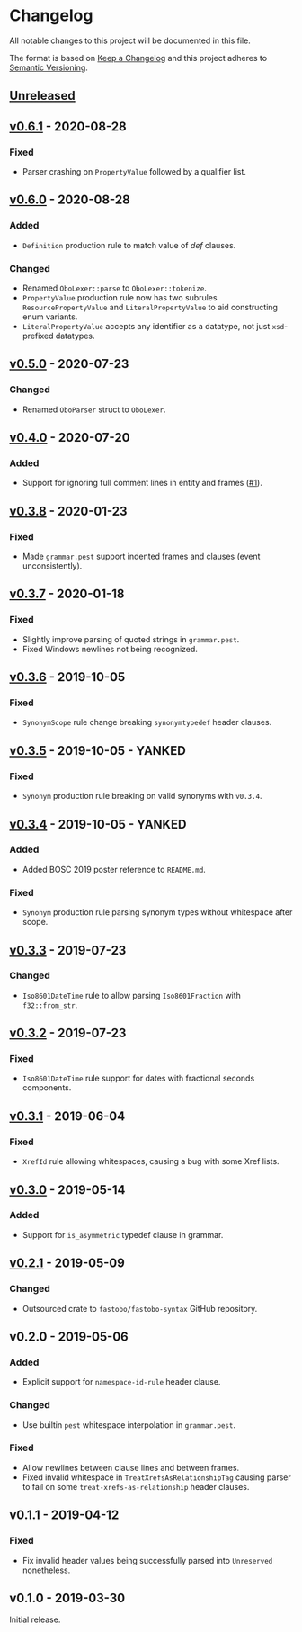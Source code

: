 # Changelog
All notable changes to this project will be documented in this file.

The format is based on [Keep a Changelog](http://keepachangelog.com/en/1.0.0/)
and this project adheres to [Semantic Versioning](http://semver.org/spec/v2.0.0.html).


## [Unreleased]
[Unreleased]: https://github.com/fastobo/fastobo-syntax/compare/v0.6.1...HEAD

## [v0.6.1] - 2020-08-28
[v0.6.1]: https://github.com/fastobo/fastobo-syntax/compare/v0.6.0...v0.6.1
### Fixed
- Parser crashing on `PropertyValue` followed by a qualifier list.

## [v0.6.0] - 2020-08-28
[v0.6.0]: https://github.com/fastobo/fastobo-syntax/compare/v0.5.0...v0.6.0
### Added
- `Definition` production rule to match value of *def* clauses.
### Changed
- Renamed `OboLexer::parse` to `OboLexer::tokenize`.
- `PropertyValue` production rule now has two subrules `ResourcePropertyValue`
  and `LiteralPropertyValue` to aid constructing enum variants.
- `LiteralPropertyValue` accepts any identifier as a datatype, not just
  `xsd`-prefixed datatypes.

## [v0.5.0] - 2020-07-23
[v0.5.0]: https://github.com/fastobo/fastobo-syntax/compare/v0.4.0...v0.5.0
### Changed
- Renamed `OboParser` struct to `OboLexer`.

## [v0.4.0] - 2020-07-20
[v0.4.0]: https://github.com/fastobo/fastobo-syntax/compare/v0.3.8...v0.4.0
### Added
- Support for ignoring full comment lines in entity and frames
  ([#1](https://github.com/fastobo/fastobo-syntax/issues/1)).

## [v0.3.8] - 2020-01-23
[v0.3.8]: https://github.com/fastobo/fastobo-syntax/compare/v0.3.7...v0.3.8
### Fixed
- Made `grammar.pest` support indented frames and clauses (event unconsistently).

## [v0.3.7] - 2020-01-18
[v0.3.7]: https://github.com/fastobo/fastobo-syntax/compare/v0.3.6...v0.3.7
### Fixed
- Slightly improve parsing of quoted strings in `grammar.pest`.
- Fixed Windows newlines not being recognized.

## [v0.3.6] - 2019-10-05
[v0.3.6]: https://github.com/fastobo/fastobo-syntax/compare/v0.3.5...v0.3.6
### Fixed
- `SynonymScope` rule change breaking `synonymtypedef` header clauses.

## [v0.3.5] - 2019-10-05 - **YANKED**
[v0.3.5]: https://github.com/fastobo/fastobo-syntax/compare/v0.3.4...v0.3.5
### Fixed
- `Synonym` production rule breaking on valid synonyms with `v0.3.4`.

## [v0.3.4] - 2019-10-05 - **YANKED**
[v0.3.4]: https://github.com/fastobo/fastobo-syntax/compare/v0.3.3...v0.3.4
### Added
- Added BOSC 2019 poster reference to `README.md`.
### Fixed
- `Synonym` production rule parsing synonym types without whitespace after scope.

## [v0.3.3] - 2019-07-23
[v0.3.3]: https://github.com/fastobo/fastobo-syntax/compare/v0.3.2...v0.3.3
### Changed
- `Iso8601DateTime` rule to allow parsing `Iso8601Fraction` with `f32::from_str`.

## [v0.3.2] - 2019-07-23
[v0.3.2]: https://github.com/fastobo/fastobo-syntax/compare/v0.3.1...v0.3.2
### Fixed
- `Iso8601DateTime` rule support for dates with fractional seconds components.

## [v0.3.1] - 2019-06-04
[v0.3.1]: https://github.com/fastobo/fastobo-syntax/compare/v0.3.0...v0.3.1
### Fixed
- `XrefId` rule allowing whitespaces, causing a bug with some Xref lists.

## [v0.3.0] - 2019-05-14
[v0.3.0]: https://github.com/fastobo/fastobo-syntax/compare/v0.2.1...v0.3.0
### Added
- Support for `is_asymmetric` typedef clause in grammar.

## [v0.2.1] - 2019-05-09
[v0.2.1]: https://github.com/fastobo/fastobo-syntax/compare/43b728e...v0.2.1
### Changed
- Outsourced crate to `fastobo/fastobo-syntax` GitHub repository.

## v0.2.0 - 2019-05-06
### Added
- Explicit support for `namespace-id-rule` header clause.
### Changed
- Use builtin `pest` whitespace interpolation in `grammar.pest`.
### Fixed
- Allow newlines between clause lines and between frames.
- Fixed invalid whitespace in `TreatXrefsAsRelationshipTag` causing parser to fail
  on some `treat-xrefs-as-relationship` header clauses.

## v0.1.1 - 2019-04-12
### Fixed
- Fix invalid header values being successfully parsed into `Unreserved` nonetheless.

## v0.1.0 - 2019-03-30

Initial release.
